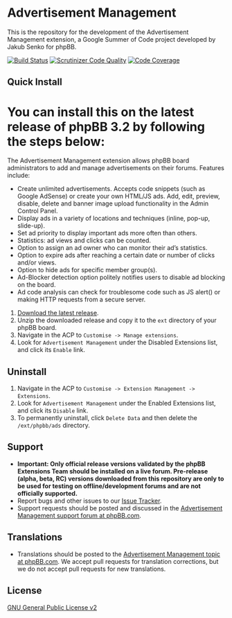 # Advertisement Management

This is the repository for the development of the Advertisement Management extension, a Google Summer of Code project developed by Jakub Senko for phpBB.

[![Build Status](https://travis-ci.org/phpbb-extensions/ad-management.png)](https://travis-ci.org/phpbb-extensions/ad-management)
[![Scrutinizer Code Quality](https://scrutinizer-ci.com/g/phpbb-extensions/ad-management/badges/quality-score.png?b=master)](https://scrutinizer-ci.com/g/phpbb-extensions/ad-management/?branch=master)
[![Code Coverage](https://scrutinizer-ci.com/g/phpbb-extensions/ad-management/badges/coverage.png?b=master)](https://scrutinizer-ci.com/g/phpbb-extensions/ad-management/?branch=master)

## Quick Install
You can install this on the latest release of phpBB 3.2 by following the steps below:
=======
The Advertisement Management extension allows phpBB board administrators to add and manage advertisements on their forums. Features include:

- Create unlimited advertisements. Accepts code snippets (such as Google AdSense) or create your own HTML/JS ads. Add, edit, preview, disable, delete and banner image upload functionality in the Admin Control Panel.
- Display ads in a variety of locations and techniques (inline, pop-up, slide-up).
- Set ad priority to display important ads more often than others.
- Statistics: ad views and clicks can be counted.
- Option to assign an ad owner who can monitor their ad’s statistics.
- Option to expire ads after reaching a certain date or number of clicks and/or views.
- Option to hide ads for specific member group(s).
- Ad-Blocker detection option politely notifies users to disable ad blocking on the board.
- Ad code analysis can check for troublesome code such as JS alert() or making HTTP requests from a secure server.

1. [Download the latest release](https://www.phpbb.com/customise/db/extension/ads/).
2. Unzip the downloaded release and copy it to the `ext` directory of your phpBB board.
3. Navigate in the ACP to `Customise -> Manage extensions`.
4. Look for `Advertisement Management` under the Disabled Extensions list, and click its `Enable` link.

## Uninstall

1. Navigate in the ACP to `Customise -> Extension Management -> Extensions`.
2. Look for `Advertisement Management` under the Enabled Extensions list, and click its `Disable` link.
3. To permanently uninstall, click `Delete Data` and then delete the `/ext/phpbb/ads` directory.

## Support

* **Important: Only official release versions validated by the phpBB Extensions Team should be installed on a live forum. Pre-release (alpha, beta, RC) versions downloaded from this repository are only to be used for testing on offline/development forums and are not officially supported.**
* Report bugs and other issues to our [Issue Tracker](https://github.com/phpbb-extensions/ad-management/issues).
* Support requests should be posted and discussed in the [Advertisement Management support forum at phpBB.com](https://www.phpbb.com/customise/db/extension/ads/support).

## Translations

* Translations should be posted to the [Advertisement Management topic at phpBB.com](https://www.phpbb.com/customise/db/extension/ads/support/topic/180776). We accept pull requests for translation corrections, but we do not accept pull requests for new translations.

## License
[GNU General Public License v2](http://opensource.org/licenses/GPL-2.0)
